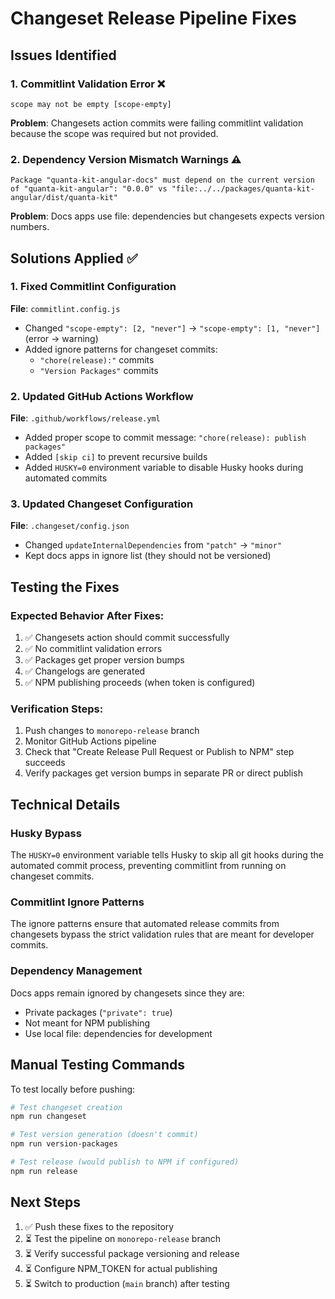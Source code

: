 # Changeset Release Pipeline Fixes

## Issues Identified

### 1. Commitlint Validation Error ❌

```
scope may not be empty [scope-empty]
```

**Problem**: Changesets action commits were failing commitlint validation because the scope was required but not provided.

### 2. Dependency Version Mismatch Warnings ⚠️

```
Package "quanta-kit-angular-docs" must depend on the current version of "quanta-kit-angular": "0.0.0" vs "file:../../packages/quanta-kit-angular/dist/quanta-kit"
```

**Problem**: Docs apps use file: dependencies but changesets expects version numbers.

## Solutions Applied ✅

### 1. Fixed Commitlint Configuration

**File**: `commitlint.config.js`

- Changed `"scope-empty": [2, "never"]` → `"scope-empty": [1, "never"]` (error → warning)
- Added ignore patterns for changeset commits:
  - `"chore(release):"` commits
  - `"Version Packages"` commits

### 2. Updated GitHub Actions Workflow

**File**: `.github/workflows/release.yml`

- Added proper scope to commit message: `"chore(release): publish packages"`
- Added `[skip ci]` to prevent recursive builds
- Added `HUSKY=0` environment variable to disable Husky hooks during automated commits

### 3. Updated Changeset Configuration

**File**: `.changeset/config.json`

- Changed `updateInternalDependencies` from `"patch"` → `"minor"`
- Kept docs apps in ignore list (they should not be versioned)

## Testing the Fixes

### Expected Behavior After Fixes:

1. ✅ Changesets action should commit successfully
2. ✅ No commitlint validation errors
3. ✅ Packages get proper version bumps
4. ✅ Changelogs are generated
5. ✅ NPM publishing proceeds (when token is configured)

### Verification Steps:

1. Push changes to `monorepo-release` branch
2. Monitor GitHub Actions pipeline
3. Check that "Create Release Pull Request or Publish to NPM" step succeeds
4. Verify packages get version bumps in separate PR or direct publish

## Technical Details

### Husky Bypass

The `HUSKY=0` environment variable tells Husky to skip all git hooks during the automated commit process, preventing commitlint from running on changeset commits.

### Commitlint Ignore Patterns

The ignore patterns ensure that automated release commits from changesets bypass the strict validation rules that are meant for developer commits.

### Dependency Management

Docs apps remain ignored by changesets since they are:

- Private packages (`"private": true`)
- Not meant for NPM publishing
- Use local file: dependencies for development

## Manual Testing Commands

To test locally before pushing:

```bash
# Test changeset creation
npm run changeset

# Test version generation (doesn't commit)
npm run version-packages

# Test release (would publish to NPM if configured)
npm run release
```

## Next Steps

1. ✅ Push these fixes to the repository
2. ⏳ Test the pipeline on `monorepo-release` branch
3. ⏳ Verify successful package versioning and release
4. ⏳ Configure NPM_TOKEN for actual publishing
5. ⏳ Switch to production (`main` branch) after testing

